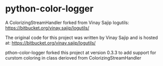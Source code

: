 python-color-logger
===================

A ColorizingStreamHandler forked from Vinay Sajip logutils:  https://bitbucket.org/vinay.sajip/logutils/

The original code for this project was written by Vinay Sajip and is hosted at: https://bitbucket.org/vinay.sajip/logutils/

pthon-color-logger forked this project at version 0.3.3 to add support for curstom coloring 
in class derioved from ColorizingStreamHandler

